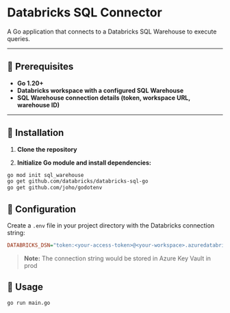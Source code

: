 # Databricks SQL Connector
A Go application that connects to a Databricks SQL Warehouse to execute queries.

---

## 📌 Prerequisites
- **Go 1.20+**
- **Databricks workspace with a configured SQL Warehouse**
- **SQL Warehouse connection details (token, workspace URL, warehouse ID)**

---

## 📌 Installation
1. **Clone the repository**

2. **Initialize Go module and install dependencies:**
```bash
go mod init sql_warehouse
go get github.com/databricks/databricks-sql-go
go get github.com/joho/godotenv
```

## 📌 Configuration
Create a `.env` file in your project directory with the Databricks connection string:
``` ini
DATABRICKS_DSN="token:<your-access-token>@<your-workspace>.azuredatabricks.net:443/sql/1.0/warehouses/<warehouse-id>
```

> **Note:** The connection string would be stored in Azure Key Vault in prod

## 📌 Usage
``` bash
go run main.go
```
